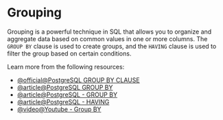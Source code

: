 # Grouping

Grouping is a powerful technique in SQL that allows you to organize and aggregate data based on common values in one or more columns. The `GROUP BY` clause is used to create groups, and the `HAVING` clause is used to filter the group based on certain conditions.

Learn more from the following resources:

- [@official@PostgreSQL GROUP BY CLAUSE](https://www.postgresql.org/docs/current/sql-select.html#SQL-GROUPBY)
- [@article@PostgreSQL GROUP BY](https://www.postgresqltutorial.com/postgresql-tutorial/postgresql-group-by/)
- [@article@PostgreSQL - GROUP BY](https://www.tutorialspoint.com/postgresql/postgresql_group_by.htm)
- [@article@PostgreSQL - HAVING](https://www.postgresqltutorial.com/postgresql-tutorial/postgresql-having/)
- [@video@Youtube - Group BY](https://www.youtube.com/watch?v=SI-bPx4jaGc)
